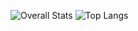 
![Overall Stats](https://github-readme-stats.vercel.app/api?username=robertplawski&count_private=true&show_icons=true&hide=contribs&theme=dark)
![Top Langs](https://github-readme-stats.vercel.app/api/top-langs/?username=robertplawski&layout=compact&theme=dark)
<!--
**robertplawski/robertplawski** is a ✨ _special_ ✨ repository because its `README.md` (this file) appears on your GitHub profile.

Here are some ideas to get you started:

- 🔭 I’m currently working on ...
- 🌱 I’m currently learning ...
- 👯 I’m looking to collaborate on ...
- 🤔 I’m looking for help with ...
- 💬 Ask me about ...
- 📫 How to reach me: ...
- 😄 Pronouns: ...
- ⚡ Fun fact: ...
-->
